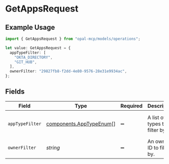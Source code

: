 # GetAppsRequest

## Example Usage

```typescript
import { GetAppsRequest } from "opal-mcp/models/operations";

let value: GetAppsRequest = {
  appTypeFilter: [
    "OKTA_DIRECTORY",
    "GIT_HUB",
  ],
  ownerFilter: "29827fb8-f2dd-4e80-9576-28e31e9934ac",
};
```

## Fields

| Field                                                              | Type                                                               | Required                                                           | Description                                                        | Example                                                            |
| ------------------------------------------------------------------ | ------------------------------------------------------------------ | ------------------------------------------------------------------ | ------------------------------------------------------------------ | ------------------------------------------------------------------ |
| `appTypeFilter`                                                    | [components.AppTypeEnum](../../models/components/apptypeenum.md)[] | :heavy_minus_sign:                                                 | A list of app types to filter by.                                  | [<br/>"OKTA_DIRECTORY",<br/>"GIT_HUB"<br/>]                        |
| `ownerFilter`                                                      | *string*                                                           | :heavy_minus_sign:                                                 | An owner ID to filter by.                                          | 29827fb8-f2dd-4e80-9576-28e31e9934ac                               |